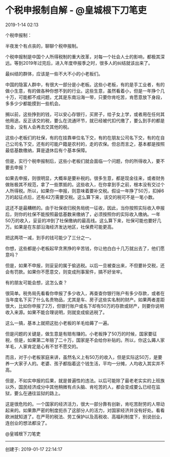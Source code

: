 # 个税申报制自解 - @皇城根下刀笔吏

2019-1-14 02:13

个税申报制：

半夜发个有点丧的，聊聊个税申报制。

个税申报制是中国个人所得税制的重大改革，对每一个社会人士的影响，都极其深远。等到2019年过完后，进入年度申报季之时，很多人的纠结就该出来了。

最纠结的群体，应该是一些不大不小的小老板们。

中国的隐富人群中，有很大一部分是小老板。这些小老板，有的是手工业者，有的做小生意，有的做各种你想不到的行业。这些生意，虽然看着小，但是一年挣个几十万，可能都不成问题，尤其是东南沿海一带，只要你肯吃苦，肯愿意放下身段，多多少少都能摸到一些机会。

搁以前，这些挣到的钱，可以安心存银行，买房子，给子女上学，或者用在任何其他用途。反正该交的税，要么在流通环节，就已经被代扣代缴了，要么到手的都是现金，没有人会再去交其他的税。

这些小老板们的社保，有的在挂靠单位名下交，有的在朋友公司名下交，有的在自己公司名下交，还有的可能户籍是农村的，走的农保。但总而言之，基本都是按照最低基数缴纳，算是退休后有个基本保障。

但是，实行个税申报制后，这些小老板们就会面临一个问题，你的所得收入，要不要去申报？

如果去申报，则很明显，大概率是要补税的。很多生意，都是现金往来，或者财务做账极其不规范，拿了一些票抵的。这些收入，在你拿到手之前，根本没有交过个人所得税。所以，如果你一申报，则意味着要补交税。假设一年挣了50万，扣掉6万的起征点后，还有42万需要交税。这么算下来，该交的税可不是一笔小数。

这还不是最糟糕的。由于社保收归税务局统一征收，因此，当你按照实际收入申报后，则你的社保不能按照最低基数来缴纳了，必须按照你的实际收入缴纳。一年50万的收入，妥妥的冲到了社保缴纳的最高线。这么算下来，社保可能也要好几万。如果是在东部沿海经济发达地区，社保费可能更高。

把这两项一减，到手的钱可能少了三分之一。

你想，这些都是小老板起早贪黑挣的辛苦钱，你让他白白十几万就出去了，他们愿意吗？

但是，如果不申报，则妥妥的属于偷逃税。以后一旦被查出来，不但要补交税，还会有罚款。如果你不愿意交，则变成刑事案件，搞不好坐牢。

有的朋友可能会想，这怎么查？

很简单。税务局先看看你申报了多少收入，再查查你银行账户有多少存款，或者在当年度名下买了什么名贵物品，尤其是车、房子这些实名制的财产。如果两者差距很大，比如你申报了2万，但银行账户或名下却有50万的存款或财产，则要你说明收入来源。如果不能合理说明，则就变成偷逃税了。

这么一搞，基本上就把这批小老板的羊毛给薅了一遍。

但是问题的关键是，做生意是有赔有赚的。小老板挣了50万的时候，国家要征税，但是，如果第二年赔了二十万，国家是不会给你补贴的。所以，你这么薅人家羊毛，人家肯定是心有不甘不愿交的。

而且，对于小老板家庭来讲，虽然名义上有50万的收入，但是实际这50万，是要养一大家子人的。老婆、孩子都指着这个钱生活，平均一分摊，人均收入其实并不高。

但是，不如实申报的后果，就是普遍性的违法。以后可能除了最老老实实的上班族以外，国民经济成分中其他稍微有点头脑、肯吃苦的人，都会变成要么已经在监狱，要么在通往监狱的路上。

这是很危险的。一个国家的经济活力，很大一部分靠有创新，肯吃苦耐劳的人带动起来的。如果靠严密的制度扼杀了这部分人的活力，对国家经济并没有好处。看看欧洲就知道了。在严苛的税法、劳工保护以及高税收、高福利制度下，别说创业，连创业的想法都没了。  

@皇城根下刀笔吏

------

创建于: 2019-01-17 22:14:17